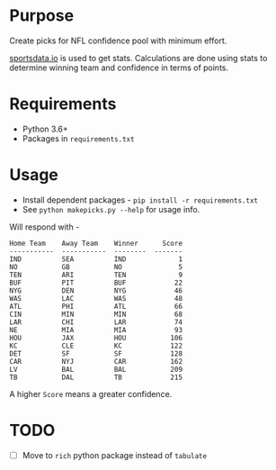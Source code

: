 # Purpose
Create picks for NFL confidence pool with minimum effort.

[sportsdata.io](https://sportsdata.io) is used to get stats. Calculations are
done using stats to determine winning team and confidence in terms of points.

# Requirements
* Python 3.6+
* Packages in `requirements.txt`

# Usage
* Install dependent packages - `pip install -r requirements.txt`
* See `python makepicks.py --help` for usage info.

Will respond with -
```
Home Team    Away Team    Winner      Score
-----------  -----------  --------  -------
IND          SEA          IND             1
NO           GB           NO              5
TEN          ARI          TEN             9
BUF          PIT          BUF            22
NYG          DEN          NYG            46
WAS          LAC          WAS            48
ATL          PHI          ATL            66
CIN          MIN          MIN            68
LAR          CHI          LAR            74
NE           MIA          MIA            93
HOU          JAX          HOU           106
KC           CLE          KC            122
DET          SF           SF            128
CAR          NYJ          CAR           162
LV           BAL          BAL           209
TB           DAL          TB            215
```

A higher `Score` means a greater confidence.

# TODO
- [ ] Move to `rich` python package instead of `tabulate`
